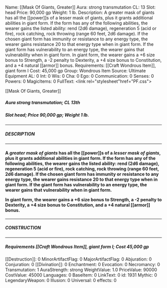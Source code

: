 Name: [[Mask Of Giants, Greater]]
Aura: strong transmutation
CL: 13
Slot: head
Price: 90,000 gp
Weight: 1 lb.
Description: A greater mask of giants has all the [[power]]s of a lesser mask of giants, plus it grants additional abilities in giant form. If the form has any of the following abilities, the wearer gains the listed ability: rend (2d6 damage), regeneration 5 (acid or fire), rock catching, rock throwing (range 60 feet, 2d6 damage). If the chosen giant form has immunity or resistance to any energy type, the wearer gains resistance 20 to that energy type when in giant form. If the giant form has vulnerability to an energy type, the wearer gains that vulnerability when in giant form. In giant form, the wearer gains a +6 size bonus to Strength, a -2 penalty to Dexterity, a +4 size bonus to Constitution, and a +4 natural [[armor]] bonus.
Requirements: [[Craft Wondrous Item]], giant form I
Cost: 45,000 gp
Group: Wondrous Item
Source: Ultimate Equipment
AL: 0
Int: 0
Wis: 0
Cha: 0
Ego: 0
Communication: 0
Senses: 0
Powers: 0
MagicItems: 0
FullText: <link rel="stylesheet"href="PF.css"><div class="heading"><p class="alignleft">[[Mask Of Giants, Greater]]</p><div style="clear: both;"></div></div><div><h5><b>Aura </b>strong transmutation; <b>CL </b>13th</h5><h5><b>Slot </b>head; <b>Price </b>90,000 gp; <b>Weight </b>1 lb.</h5></div><hr/><div><h5><b>DESCRIPTION</b></h5></div><hr/><div><h4><p>A <i>greater mask of giants</i> has all the [[power]]s of a <i>lesser mask of giants</i>, plus it grants additional abilities in giant form. If the form has any of the following abilities, the wearer gains the listed ability: rend (2d6 damage), regeneration 5 (acid or fire), rock catching, rock throwing (range 60 feet, 2d6 damage). If the chosen giant form has immunity or resistance to any energy type, the wearer gains resistance 20 to that energy type when in giant form. If the giant form has vulnerability to an energy type, the wearer gains that vulnerability when in giant form. </p><p>In giant form, the wearer gains a +6 size bonus to Strength, a -2 penalty to Dexterity, a +4 size bonus to Constitution, and a +4 natural [[armor]] bonus.</p></h4></div><hr/><div><h5><b>CONSTRUCTION</b></h5></div><hr/><div><h5><b>Requirements </b>[[Craft Wondrous Item]], <i>giant form I</i>; <b>Cost </b>45,000 gp</h5></div>
[[Destruction]]: 0
MinorArtifactFlag: 0
MajorArtifactFlag: 0
Abjuration: 0
Conjuration: 0
[[Divination]]: 0
Enchantment: 0
Evocation: 0
Necromancy: 0
Transmutation: 1
AuraStrength: strong
WeightValue: 1.0
PriceValue: 90000
CostValue: 45000
Languages: 0
BaseItem: 0
LinkText: 0
id: 1931
Mythic: 0
LegendaryWeapon: 0
Illusion: 0
Universal: 0
effects: 0
